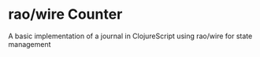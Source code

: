 # rao/wire Counter

A basic implementation of a journal in ClojureScript using rao/wire for state management
